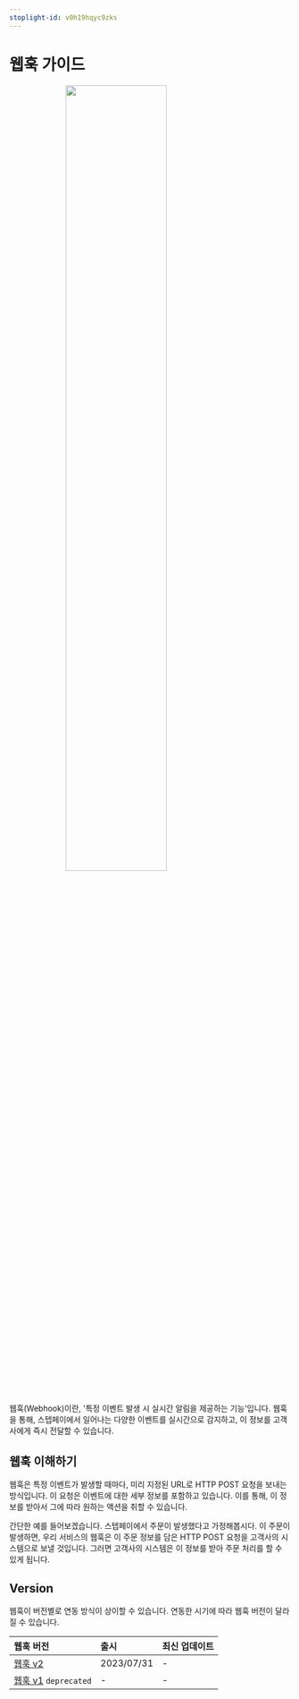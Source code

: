 ```yaml
---
stoplight-id: v0h19hqyc9zks
---
```


# 웹훅 가이드

<img src="https://docs-image-translator-steppay.vercel.app/api/localize?dir=08_webhook&name=webhook_1.png" width="60%" style="display: block; margin: 0 auto; transition: none;">


웹훅(Webhook)이란, '특정 이벤트 발생 시 실시간 알림을 제공하는 기능'입니다. 웹훅을 통해, 스텝페이에서 일어나는 다양한 이벤트를 실시간으로 감지하고, 이 정보를 고객사에게 즉시 전달할 수 있습니다.

## 웹훅 이해하기

웹훅은 특정 이벤트가 발생할 때마다, 미리 지정된 URL로 HTTP POST 요청을 보내는 방식입니다. 이 요청은 이벤트에 대한 세부 정보를 포함하고 있습니다. 이를 통해, 이 정보를 받아서 그에 따라 원하는 액션을 취할 수 있습니다.

간단한 예를 들어보겠습니다. 스텝페이에서 주문이 발생했다고 가정해봅시다. 이 주문이 발생하면, 우리 서비스의 웹훅은 이 주문 정보를 담은 HTTP POST 요청을 고객사의 시스템으로 보낼 것입니다. 그러면 고객사의 시스템은 이 정보를 받아 주문 처리를 할 수 있게 됩니다.

## Version

웹훅이 버전별로 연동 방식이 상이할 수 있습니다. 연동한 시기에 따라 웹훅 버전이 달라질 수 있습니다.

| 웹훅 버전                                                       | 출시         | 최신 업데이트 |
| :---------------------------------------------------------- | :--------- | :------ |
| [웹훅 v2](https://docs.develop.steppay.kr/docs/guide/har8c97gh696g-webhook-v2) | 2023/07/31 | -       |
| [웹훅 v1](https://docs.develop.steppay.kr/docs/guide/b64e9ivabnonj-webhook-v1) `deprecated`| -          | -       |**